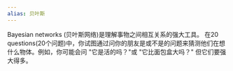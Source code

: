 ```yaml
---
alias: 贝叶斯
---
```


Bayesian networks (贝叶斯网络)是理解事物之间相互关系的强大工具。
在20 questions(20个问题)中，你试图通过问你的朋友是或不是的问题来猜测他们在想什么物体。例如，你可能会问 "它是活的吗？"或 "它比面包盒大吗？" 
但它们要强大得多。